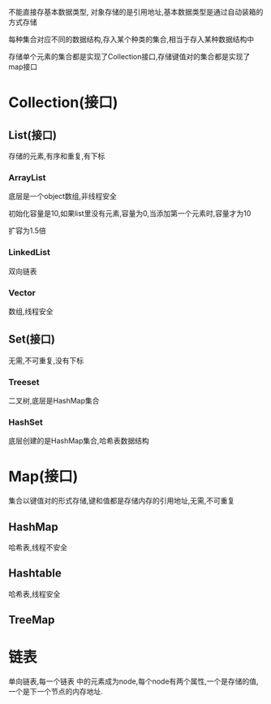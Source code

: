 不能直接存基本数据类型, 对象存储的是引用地址,基本数据类型是通过自动装箱的方式存储

每种集合对应不同的数据结构,存入某个种类的集合,相当于存入某种数据结构中

存储单个元素的集合都是实现了Collection接口,存储键值对的集合都是实现了map接口

# Collection(接口)

## List(接口)

存储的元素,有序和重复,有下标

### ArrayList

底层是一个object数组,非线程安全

初始化容量是10,如果list里没有元素,容量为0,当添加第一个元素时,容量才为10

扩容为1.5倍

### LinkedList

双向链表

### Vector

数组,线程安全



## Set(接口)

无需,不可重复,没有下标

### Treeset

二叉树,底层是HashMap集合

### HashSet

底层创建的是HashMap集合,哈希表数据结构

# Map(接口)

集合以键值对的形式存储,键和值都是存储内存的引用地址,无需,不可重复

## HashMap

哈希表,线程不安全

## Hashtable

哈希表,线程安全

## TreeMap

# 链表

单向链表,每一个链表 中的元素成为node,每个node有两个属性,一个是存储的值,一个是下一个节点的内存地址.